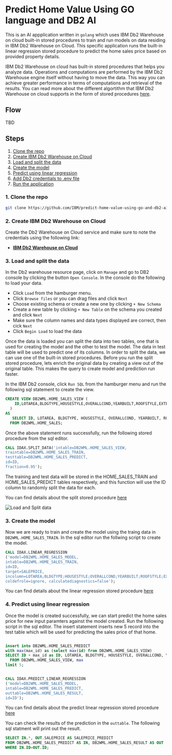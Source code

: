 # Predict Home Value Using GO language and DB2 AI

This is an AI appplication written in `golang` which uses IBM Db2 Warehouse on cloud built-in stored procedures to train and run models on data residing in IBM Db2 Warehouse on Cloud. This specific application runs the built-in linear regression stored procedure to predict the home sales price based on provided property details.

IBM Db2 Warehouse on cloud has built-in stored procedures that helps you analyze data. Operations and computations are performed by the IBM Db2 Warehouse engine itself without having to move the data. This way you can achieve greater performance in terms of computations and retrieval of the  results. You can read more about the different algortithm that IBM Db2 Warehouse on cloud supports in the form of stored procedures [here](https://docs-iias.mybluemix.net/docs/content/SS6NHC/com.ibm.swg.im.dashdb.analytics.doc/doc/r_analytic_stored_procedures.html).

## Flow

TBD

## Steps

1. [Clone the repo](#1-clone-the-repo)
1. [Create IBM Db2 Warehouse on Cloud](#2-create-db2-warehouse-on-cloud)
1. [Load and split the data](#3-load-and-split-the-data)
1. [Create the model](#4-create-the-model)
1. [Predict using linear regression](#5-predict-using-linear-regression)
1. [Add Db2 credentials to .env file](#6-add-db2-credentials-to-env-file)
1. [Run the application](#7-run-the-application)

### 1. Clone the repo

```bash
git clone https://github.com/IBM/predict-home-value-using-go-and-db2-ai
```

### 2. Create IBM Db2 Warehouse on Cloud

Create the Db2 Warehouse on Cloud service and make sure to note the credentials using the following link:

* [**IBM Db2 Warehouse on Cloud**](https://cloud.ibm.com/catalog/services/db2-warehouse)

### 3. Load and split the data

In the Db2 warehouse resource page, click on `Manage` and go to DB2 console by clicking the button `Open Console`. In the console do the following to load your data.

* Click `Load` from the hamburger menu.
* Click `Browse files` or you can drag files and click `Next`
* Choose existing schema or create a new one by clicking `+ New Schema`
* Create a new table by clicking `+ New Table` on the schema you created and click `Next`
* Make sure the column names and data types displayed are correct, then cick `Next`
* Click `Begin Load` to load the data

Once the data is loaded you can split the data into two tables, one that is used for creating the model and the other to test the model. The data in test table will be used to predict one of its columns. In order to split the data, we can use one of the built-in stored procedures. Before you run the split stored procedure, lets enrich the original data by creating a view out of the original table. This makes the query to create model and prediction run faster.

In the IBM Db2 console, click `Run SQL` from the hamburger menu and run the following sql statement to create the view.

``` sql
CREATE VIEW DB2WML.HOME_SALES_VIEW (
    ID,LOTAREA,BLDGTYPE,HOUSESTYLE,OVERALLCOND,YEARBUILT,ROOFSTYLE,EXTERCOND,FOUNDATION,BSMTCOND,HEATING,HEATINGQC,CENTRALAIR,ELECTRICAL,FULLBATH,HALFBATH,BEDROOMABVGR,KITCHENABVGR,KITCHENQUAL,TOTRMSABVGRD,FIREPLACES,FIREPLACEQU,GARAGETYPE,GARAGEFINISH,GARAGECARS,GARAGECOND,POOLAREA,POOLQC,FENCE,MOSOLD,YRSOLD,SALEPRICE
  )
AS
   SELECT ID, LOTAREA, BLDGTYPE, HOUSESTYLE, OVERALLCOND, YEARBUILT, ROOFSTYLE, EXTERCOND, FOUNDATION, BSMTCOND, HEATING, HEATINGQC, CENTRALAIR, ELECTRICAL, FULLBATH, HALFBATH, BEDROOMABVGR, KITCHENABVGR, KITCHENQUAL, TOTRMSABVGRD, FIREPLACES, FIREPLACEQU, GARAGETYPE, GARAGEFINISH, GARAGECARS, GARAGECOND, POOLAREA, POOLQC, FENCE, MOSOLD, YRSOLD, SALEPRICE
  FROM DB2WML.HOME_SALES;

```

Once the above statement runs successfully, run the following stored procedure from the sql editor.

```sql
CALL IDAX.SPLIT_DATA('intable=DB2WML.HOME_SALES_VIEW,
traintable=DB2WML.HOME_SALES_TRAIN,
testtable=DB2WML.HOME_SALES_PREDICT,
id=ID,
fraction=0.95');
```

The training and test data will be stored in the HOME_SALES_TRAIN and HOME_SALES_PREDICT tables respectively, and this function will use the ID column to randomly split the data for each.

You can find details about the split stored procedure [here](https://www.ibm.com/support/knowledgecenter/en/SS6NHC/com.ibm.swg.im.dashdb.analytics.doc/doc/r_data_transform_split_data_procedure.html)

![Load and Split data](doc/source/images/load_split_data.gif)

### 3. Create the model

Now we are ready to train and create the model using the traing data in `DB2WML.HOME_SALES_TRAIN`. In the sql editor run the follwing script to create the model.

```sql
CALL IDAX.LINEAR_REGRESSION
('model=DB2WML.HOME_SALES_MODEL,
intable=DB2WML.HOME_SALES_TRAIN,
id=ID,
target=SALEPRICE,
incolumn=LOTAREA;BLDGTYPE;HOUSESTYLE;OVERALLCOND;YEARBUILT;ROOFSTYLE;EXTERCOND;FOUNDATION;BSMTCOND;HEATING;HEATINGQC;CENTRALAIR;ELECTRICAL;FULLBATH;HALFBATH;BEDROOMABVGR;KITCHENABVGR;KITCHENQUAL;TOTRMSABVGRD;FIREPLACES;FIREPLACEQU;GARAGETYPE;GARAGEFINISH;GARAGECARS;GARAGECOND;POOLAREA;POOLQC;FENCE;MOSOLD;YRSOLD,
coldefrole=ignore, calculatediagnostics=false');

```

You can find details about the linear regression stored procedure [here](https://www.ibm.com/support/knowledgecenter/en/SS6NHC/com.ibm.swg.im.dashdb.analytics.doc/doc/r_linear_regression_build_model_procedure.html)

### 4. Predict using linear regression

Once the model is created successfully, we can start predict the home sales price for new input paramters against the model created. Run the following script in the sql editor. The insert statement inserts new 5 record into the test table which will be used for predicting the sales price of that home.

```sql

insert into DB2WML.HOME_SALES_PREDICT
with max(max_id) as (select max(id) from DB2WML.HOME_SALES_VIEW)
SELECT ID + max_id as ID, LOTAREA, BLDGTYPE, HOUSESTYLE, OVERALLCOND, YEARBUILT, ROOFSTYLE, EXTERCOND, FOUNDATION, BSMTCOND, HEATING, HEATINGQC, CENTRALAIR, ELECTRICAL, FULLBATH, HALFBATH, BEDROOMABVGR, KITCHENABVGR, KITCHENQUAL, TOTRMSABVGRD, FIREPLACES, FIREPLACEQU, GARAGETYPE, GARAGEFINISH, GARAGECARS, GARAGECOND, POOLAREA, POOLQC, FENCE, MOSOLD, YRSOLD, SALEPRICE
  FROM DB2WML.HOME_SALES_VIEW, max
limit 5;


CALL IDAX.PREDICT_LINEAR_REGRESSION
('model=DB2WML.HOME_SALES_MODEL,
intable=DB2WML.HOME_SALES_PREDICT,
outtable=DB2WML.HOME_SALES_RESULT,
id=ID');
```

You can find details about the predict linear regression stored procedure [here](https://www.ibm.com/support/knowledgecenter/en/SS6NHC/com.ibm.swg.im.dashdb.analytics.doc/doc/r_linear_regression_predict_procedure.html)

You can check the results of the prediction in the `outtable`. The following sql statment will print out the result.

```sql
SELECT IN.*, OUT.SALEPRICE AS SALEPRICE_PREDICT
FROM DB2WML.HOME_SALES_PREDICT AS IN, DB2WML.HOME_SALES_RESULT AS OUT
WHERE IN.ID=OUT.ID;
```
